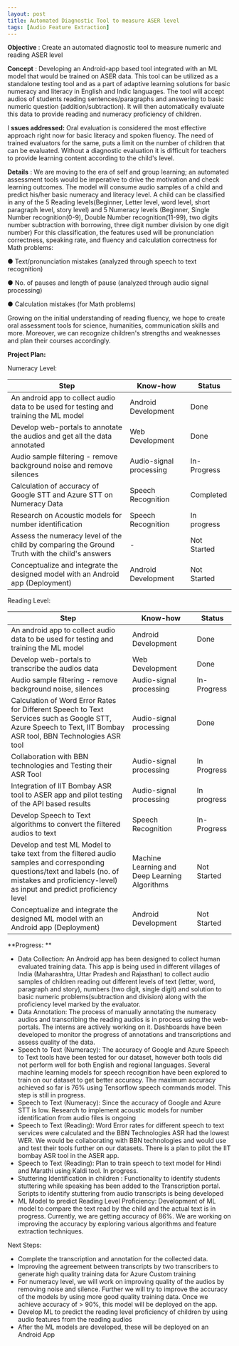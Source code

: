 ```yaml
---
layout: post
title: Automated Diagnostic Tool to measure ASER level
tags: [Audio Feature Extraction]
---
```


**Objective** : Create an automated diagnostic tool to measure numeric and reading ASER level

**Concept** : Developing an Android-app based tool integrated with an ML model that would be trained on ASER data. This tool can be utilized as a standalone testing tool and as a part of adaptive learning solutions for basic numeracy and literacy in English and Indic languages. The tool will accept audios of students reading sentences/paragraphs and answering to basic numeric question (addition/subtraction). It will then automatically evaluate this data to provide reading and numeracy proficiency of children.

I **ssues addressed:**  Oral evaluation is considered the most effective approach right now for basic literacy and spoken fluency. The need of trained evaluators for the same, puts a limit on the number of children that can be evaluated. Without a diagnostic evaluation it is difficult for teachers to provide learning content according to the child&#39;s level.

**Details** : We are moving to the era of self and group learning; an automated assessment tools would be imperative to drive the motivation and check learning outcomes. The model will consume audio samples of a child and predict his/her basic numeracy and literacy level. A child can be classified in any of the 5 Reading levels(Beginner, Letter level, word level, short paragraph level, story level) and 5 Numeracy levels (Beginner, Single Number recognition(0-9), Double Number recognition(11-99), two digits number subtraction with borrowing, three digit number division by one digit number) For this classification, the features used will be pronunciation correctness, speaking rate, and fluency and calculation correctness for Math problems:

● Text/pronunciation mistakes (analyzed through speech to text recognition)

● No. of pauses and length of pause (analyzed through audio signal processing)

● Calculation mistakes (for Math problems)

Growing on the initial understanding of reading fluency, we hope to create oral assessment tools for science, humanities, communication skills and more. Moreover, we can recognize children&#39;s strengths and weaknesses and plan their courses accordingly.

**Project Plan:**

Numeracy Level:

| Step | Know-how | Status |
| --- | --- | --- |
| An android app to collect audio data to be used for testing and training the ML model | Android Development | Done |
| Develop web-portals to annotate the audios and get all the data annotated | Web Development | Done |
| Audio sample filtering - remove background noise and remove silences | Audio-signal processing | In-Progress |
| Calculation of accuracy of Google STT and Azure STT on Numeracy Data  | Speech Recognition | Completed |
| Research on Acoustic models for number identification  | Speech Recognition | In progress |
| Assess the numeracy level of the child by comparing the Ground Truth with the child&#39;s answers | - | Not Started |
| Conceptualize and integrate the designed model with an Android app (Deployment) | Android Development | Not Started |

Reading Level:

| Step | Know-how | Status |
| --- | --- | --- |
| An android app to collect audio data to be used for testing and training the ML model | Android Development | Done |
| Develop web-portals to transcribe the audios data | Web Development | Done |
| Audio sample filtering - remove background noise, silences | Audio-signal processing | In-Progress |
| Calculation of Word Error Rates for Different Speech to Text Services such as Google STT, Azure Speech to Text, IIT Bombay ASR tool, BBN Technologies ASR tool | Audio-signal processing | Done |
| Collaboration with BBN technologies and Testing their ASR Tool  | Audio-signal processing | In Progress |
| Integration of IIT Bombay ASR tool to ASER app and pilot testing of the API based results| Audio-signal processing | In progress |
| Develop Speech to Text algorithms to convert the filtered audios to text | Speech Recognition | In-Progress |
| Develop and test ML Model to take text from the filtered audio samples and corresponding questions/text and labels (no. of mistakes and proficiency-level) as input and predict proficiency level | Machine Learning and Deep Learning Algorithms | Not Started |
| Conceptualize and integrate the designed ML model with an Android app (Deployment) | Android Development | Not Started |

**Progress: **

- Data Collection: An Android app has been designed to collect human evaluated training data. This app is being used in different villages of India (Maharashtra, Uttar Pradesh and Rajasthan) to collect audio samples of children reading out different levels of text (letter, word, paragraph and story), numbers (two digit, single digit) and solution to basic numeric problems(subtraction and division) along with the proficiency level marked by the evaluator.
- Data Annotation: The process of manually annotating the numeracy audios and transcribing the reading audios is in process using the web-portals. The interns are actively working on it. Dashboards have been developed to monitor the progress of annotations and transcriptions and assess quality of the data.
- Speech to Text (Numeracy): The accuracy of Google and Azure Speech to Text tools have been tested for our dataset, however both tools did not perform well for both English and regional languages. Several machine learning models for speech recognition have been explored to train on our dataset to get better accuracy. The maximum accuracy achieved so far is 76% using Tensorflow speech commands model. This step is still in progress.
- Speech to Text (Numeracy): Since the accuracy of Google and Azure STT is low. Research to implement acoustic models for number identification from audio files is ongoing
- Speech to Text (Reading): Word Error rates for different speech to text services were calculated and the BBN Technologies ASR had the lowest WER. We would be collaborating with BBN technologies and would use and test their tools further on our datasets. There is a plan to pilot the IIT bombay ASR tool in the ASER app.
- Speech to Text (Reading): Plan to train speech to text model for Hindi and Marathi using Kaldi tool. In progress.
- Stuttering Identification in children : Functionality to identify students stuttering while speaking has been added to the Transcription portal. Scripts to identify stuttering from audio transcripts is being developed
- ML Model to predict Reading Level Proficiency: Development of ML model to compare the text read by the child and the actual text is in progress. Currently, we are getting accuracy of 86%. We are working on improving the accuracy by exploring various algorithms and feature extraction techniques.

Next Steps:

- Complete the transcription and annotation for the collected data.
- Improving the agreement between transcripts by two transcribers to generate high quality training data for Azure Custom training
- For numeracy level, we will work on improving quality of the audios by removing noise and silence. Further we will try to improve the accuracy of the models by using more good quality training data. Once we achieve accuracy of > 90%, this model will be deployed on the app.
- Develop ML to predict the reading level proficiency of children by using audio features from the reading audios
- After the ML models are developed, these will be deployed on an Android App
